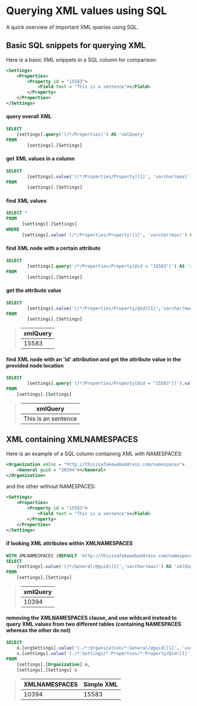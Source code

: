 # Querying XML values using SQL

A quick overview of important XML queries using SQL.

## Basic SQL snippets for querying XML

Here is a basic XML snippets in a SQL column for comparison:

```XML
<Settings>
	<Properties>
		<Property id = "15583">
			<Field text = "This is a sentence"></Field>
		</Property>
	</Properties>
</Settings>
```

#### query overall XML
```SQL
SELECT
	[settings].query('(/*/Properties)') AS 'xmlQuery'
FROM   
        [settings].[Settings]
```

#### get XML values in a column
```SQL
SELECT
        [settings].value('(/*/Properties/Property)[1]', 'varchar(max)') AS 'xmlQuery'
FROM 
        [settings].[Settings]
```

#### find XML values
```SQL
SELECT * 
FROM 
      [settings].[Settings]
WHERE 
      [settings].value('(/*/Properties/Property)[1]', 'varchar(max)') LIKE 'a%'
```

#### find XML node with a certain attribute
```SQL
SELECT
        [settings].query('/*/Properties/Property[@id = "15583"]') AS 'xmlQuery'
FROM
        [settings].[Settings]
```


#### get the attribute value 
```SQL
SELECT 
        [settings].value('(/*/Properties/Property/@id)[1]','varchar(max)') AS 'xmlQuery' 
FROM 
        [settings].[Settings]
```

>|       xmlQuery      |
>| ------------------- |
>|         15583       |


#### find XML node with an 'id' attribution and get the attribute value in the provided node location
```SQL
SELECT 
        [settings].query('(/*/Properties/Property[@id = "15583"])').value('(/Property/Field/@text)[1]', 'varchar(max)') as 'xmlQuery'
FROM 
	[settings].[Settings]
```

>|       xmlQuery      |
>| ------------------- |
>| This is an sentence |




## XML containing XMLNAMESPACES

Here is an example of a SQL column containing XML with NAMESPACES:

```XML
<Organization xmlns = "http://thisisafakewebaddress.com/namespaces">
	<General guid = "10394"></General>
</Organization>
```

and the other without NAMESPACES:

```XML
<Settings>
	<Properties>
		<Property id = "15583">
			<Field text = "This is a sentence"></Field>
		</Property>
	</Properties>
</Settings>
```


#### if looking XML attributes within XMLNAMESPACES
```SQL
WITH XMLNAMESPACES (DEFAULT 'http://thisisafakewebaddress.com/namespaces')
SELECT
	[settings].value('(/*/General/@guid)[1]','varchar(max)') AS 'xmlQuery'
FROM 
	[settings].[Settings]
```

>|       xmlQuery      |
>| ------------------- |
>|         10394       |

#### removing the XMLNAMESPACES clause, and use wildcard instead to query XML values from two different tables (containing NAMESPACES whereas the other do not)
```SQL
SELECT
	o.[orgSettings].value('(./*:Organization/*:General/@guid)[1]', 'varchar(max)') as 'XMLNAMESPACES',
	s.[settings].value('(./*:Settings/*:Properties/*:Property/@id)[1]','varchar(max)') as 'Simple XML'
FROM 
	[settings].[Organization] o,
	[settings].[Settings] s
```		

>| XMLNAMESPACES |   Simple XML  |
>| ------------- | ------------- |
>|     10394     |      15583    |
